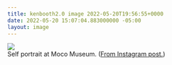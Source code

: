 ```yaml
---
title: kenbooth2.0 image 2022-05-20T19:56:55+0000
date: 2022-05-20 15:07:04.883000000 -05:00
layout: image
---
```


<img src="https://dl.dropboxusercontent.com/s/taysvho7laqb7m3/283309462_402688005049120_7031930879338454600_n?dl=0"><br>
Self portrait at Moco Museum. (<a href="https://www.instagram.com/p/CdytqS0Plan/">From Instagram post.</a>)